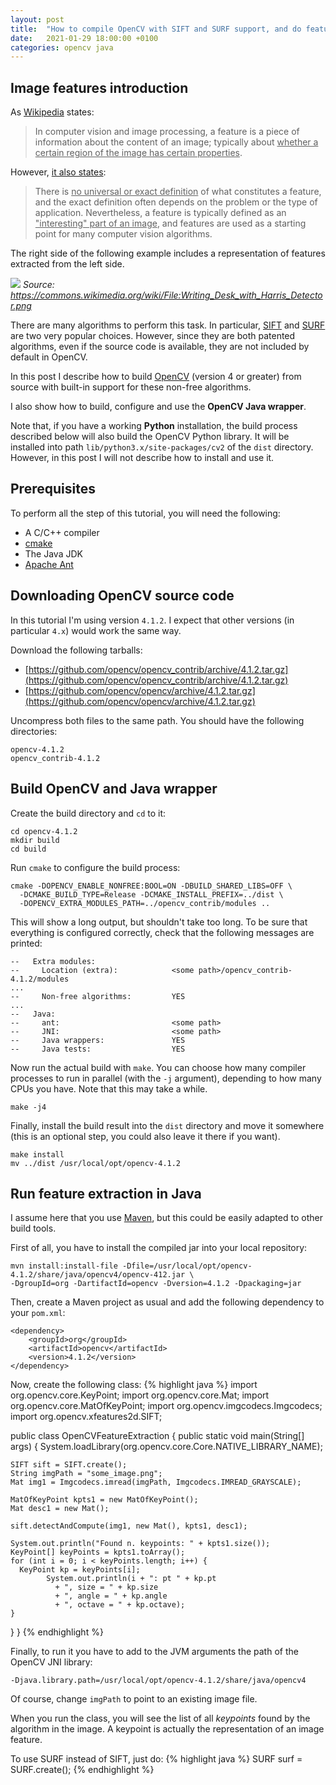 ```yaml
---
layout: post
title:  "How to compile OpenCV with SIFT and SURF support, and do feature extraction in Java"
date:   2021-01-29 18:00:00 +0100
categories: opencv java
---
```

## Image features introduction
As [Wikipedia](https://en.wikipedia.org/wiki/Feature_(computer_vision)) states:

> In computer vision and image processing, a feature is a piece of information about the content of an image; typically about <u>whether a certain region of the image has certain properties</u>.

However, [it also states](https://en.wikipedia.org/wiki/Feature_detection_(computer_vision)):

> There is <u>no universal or exact definition</u> of what constitutes a feature, and the exact definition often depends on the problem or the type of application. Nevertheless, a feature is typically defined as an <u>"interesting" part of an image</u>, and features are used as a starting point for many computer vision algorithms.

The right side of the following example includes a representation of features extracted from the left side.

![](https://upload.wikimedia.org/wikipedia/commons/8/8d/Writing_Desk_with_Harris_Detector.png)
*Source: https://commons.wikimedia.org/wiki/File:Writing_Desk_with_Harris_Detector.png*

There are many algorithms to perform this task. In particular, [SIFT](https://en.wikipedia.org/wiki/Scale-invariant_feature_transform) and [SURF](https://en.wikipedia.org/wiki/Speeded_up_robust_features) are two very popular choices. However, since they are both patented algorithms, even if the source code is available, they are not included by default in OpenCV.

In this post I describe how to build [OpenCV](https://opencv.org) (version 4 or greater) from source with built-in support for these non-free algorithms.

I also show how to build, configure and use the __OpenCV Java wrapper__.

Note that, if you have a working __Python__ installation, the build process described below will also build the OpenCV Python library. It will be installed into path `lib/python3.x/site-packages/cv2` of the `dist` directory. However, in this post I will not describe how to install and use it.

## Prerequisites
To perform all the step of this tutorial, you will need the following:
- A C/C++ compiler
- [cmake](https://cmake.org)
- The Java JDK
- [Apache Ant](http://ant.apache.org/)

## Downloading OpenCV source code
In this tutorial I'm using version `4.1.2`. I expect that other versions (in particular `4.x`) would work the same way.

Download the following tarballs:
- [https://github.com/opencv/opencv_contrib/archive/4.1.2.tar.gz](https://github.com/opencv/opencv_contrib/archive/4.1.2.tar.gz)
- [https://github.com/opencv/opencv/archive/4.1.2.tar.gz](https://github.com/opencv/opencv/archive/4.1.2.tar.gz)

Uncompress both files to the same path. You should have the following directories:
```
opencv-4.1.2
opencv_contrib-4.1.2
```

## Build OpenCV and Java wrapper
Create the build directory and `cd` to it:
```
cd opencv-4.1.2
mkdir build
cd build
```
Run `cmake` to configure the build process:
```
cmake -DOPENCV_ENABLE_NONFREE:BOOL=ON -DBUILD_SHARED_LIBS=OFF \
  -DCMAKE_BUILD_TYPE=Release -DCMAKE_INSTALL_PREFIX=../dist \
  -DOPENCV_EXTRA_MODULES_PATH=../opencv_contrib/modules ..
```
This will show a long output, but shouldn't take too long. To be sure that everything is configured correctly, check that the following messages are printed:
```
--   Extra modules:
--     Location (extra):            <some path>/opencv_contrib-4.1.2/modules
...
--     Non-free algorithms:         YES
...
--   Java:
--     ant:                         <some path>
--     JNI:                         <some path>
--     Java wrappers:               YES
--     Java tests:                  YES
```

Now run the actual build with `make`. You can choose how many compiler processes to run in parallel (with the `-j` argument), depending to how many CPUs you have. Note that this may take a while.
```
make -j4
```

Finally, install the build result into the `dist` directory and move it somewhere (this is an optional step, you could also leave it there if you want).
```
make install
mv ../dist /usr/local/opt/opencv-4.1.2
```

## Run feature extraction in Java
I assume here that you use [Maven](https://maven.apache.org), but this could be easily adapted to other build tools.

First of all, you have to install the compiled jar into your local repository:
```
mvn install:install-file -Dfile=/usr/local/opt/opencv-4.1.2/share/java/opencv4/opencv-412.jar \
-DgroupId=org -DartifactId=opencv -Dversion=4.1.2 -Dpackaging=jar
```

Then, create a Maven project as usual and add the following dependency to your `pom.xml`:
```
<dependency>
    <groupId>org</groupId>
    <artifactId>opencv</artifactId>
    <version>4.1.2</version>
</dependency>
```

Now, create the following class:
{% highlight java %}
import org.opencv.core.KeyPoint;
import org.opencv.core.Mat;
import org.opencv.core.MatOfKeyPoint;
import org.opencv.imgcodecs.Imgcodecs;
import org.opencv.xfeatures2d.SIFT;

public class OpenCVFeatureExtraction {
  public static void main(String[] args) {
    System.loadLibrary(org.opencv.core.Core.NATIVE_LIBRARY_NAME);

    SIFT sift = SIFT.create();
    String imgPath = "some_image.png";
    Mat img1 = Imgcodecs.imread(imgPath, Imgcodecs.IMREAD_GRAYSCALE);

    MatOfKeyPoint kpts1 = new MatOfKeyPoint();
    Mat desc1 = new Mat();

    sift.detectAndCompute(img1, new Mat(), kpts1, desc1);

    System.out.println("Found n. keypoints: " + kpts1.size());
    KeyPoint[] keyPoints = kpts1.toArray();
    for (int i = 0; i < keyPoints.length; i++) {
      KeyPoint kp = keyPoints[i];
            System.out.println(i + ": pt " + kp.pt
              + ", size = " + kp.size
              + ", angle = " + kp.angle
              + ", octave = " + kp.octave);
    }
  }
}
{% endhighlight %}

Finally, to run it you have to add to the JVM arguments the path of the OpenCV JNI library:
```
-Djava.library.path=/usr/local/opt/opencv-4.1.2/share/java/opencv4
```
Of course, change `imgPath` to point to an existing image file.

When you run the class, you will see the list of all _keypoints_ found by the algorithm in the image. A keypoint is actually the representation of an image feature.

To use SURF instead of SIFT, just do:
{% highlight java %}
SURF surf = SURF.create();
{% endhighlight %}
